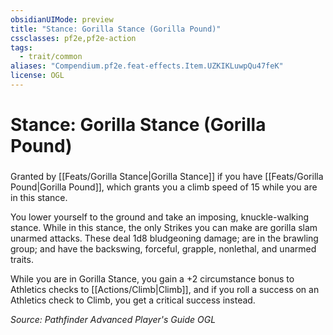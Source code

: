 ```yaml
---
obsidianUIMode: preview
title: "Stance: Gorilla Stance (Gorilla Pound)"
cssclasses: pf2e,pf2e-action
tags:
  - trait/common
aliases: "Compendium.pf2e.feat-effects.Item.UZKIKLuwpQu47feK"
license: OGL
---
```

# Stance: Gorilla Stance (Gorilla Pound)

### 






Granted by [[Feats/Gorilla Stance|Gorilla Stance]] if you have [[Feats/Gorilla Pound|Gorilla Pound]], which grants you a climb speed of 15 while you are in this stance.

You lower yourself to the ground and take an imposing, knuckle-walking stance. While in this stance, the only Strikes you can make are gorilla slam unarmed attacks. These deal 1d8 bludgeoning damage; are in the brawling group; and have the backswing, forceful, grapple, nonlethal, and unarmed traits.

While you are in Gorilla Stance, you gain a +2 circumstance bonus to Athletics checks to [[Actions/Climb|Climb]], and if you roll a success on an Athletics check to Climb, you get a critical success instead.

*Source: Pathfinder Advanced Player's Guide*
*OGL*
